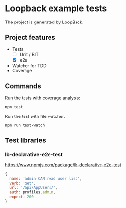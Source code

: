 # Loopback example tests

The project is generated by [LoopBack](http://loopback.io).

## Project features

- Tests
  - [ ] Unit / BIT
  - [x] e2e
- Watcher for TDD
- Coverage

## Commands

Run the tests with coverage analysis:

```bash
npm test
```

Run the test with file watcher:

```bash
npm run test-watch
```

## Test libraries

### lb-declarative-e2e-test

https://www.npmjs.com/package/lb-declarative-e2e-test

```js
{
  name: 'admin CAN read user list',
  verb: 'get',
  url: '/api/AppUsers/',
  auth: profiles.admin,
  expect: 200
}
```
